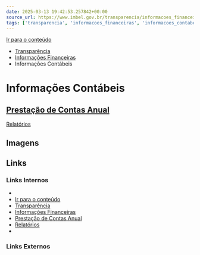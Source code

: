 ```yaml
---
date: 2025-03-13 19:42:53.257842+00:00
source_url: https://www.imbel.gov.br/transparencia/informacoes_financeiras/informacoes_contabeis
tags: ['transparencia', 'informacoes_financeiras', 'informacoes_contabeis']
---
```


[](https://www.imbel.gov.br/transparencia/informacoes_financeiras/informacoes_contabeis)
[Ir para o conteúdo](https://www.imbel.gov.br/transparencia/informacoes_financeiras/informacoes_contabeis#conteudo)
  * [ Transparência](https://www.imbel.gov.br/transparencia)
  * [ Informações Financeiras](https://www.imbel.gov.br/transparencia/informacoes_financeiras)
  * Informações Contábeis


# Informações Contábeis
[ Prestação de Contas Anual](https://www.imbel.gov.br/transparencia/informacoes_financeiras/informacoes_contabeis/prestacao_de_contas_anual)  
---  
[ Relatórios](https://www.imbel.gov.br/transparencia/informacoes_financeiras/informacoes_contabeis/relatorios)  
[ ](https://www.imbel.gov.br/transparencia/informacoes_financeiras/informacoes_contabeis#home)


## Imagens



## Links

### Links Internos

- [](https://www.imbel.gov.br/transparencia/informacoes_financeiras/informacoes_contabeis)
- [Ir para o conteúdo](https://www.imbel.gov.br/transparencia/informacoes_financeiras/informacoes_contabeis#conteudo)
- [Transparência](https://www.imbel.gov.br/transparencia)
- [Informações Financeiras](https://www.imbel.gov.br/transparencia/informacoes_financeiras)
- [Prestação de Contas Anual](https://www.imbel.gov.br/transparencia/informacoes_financeiras/informacoes_contabeis/prestacao_de_contas_anual)
- [Relatórios](https://www.imbel.gov.br/transparencia/informacoes_financeiras/informacoes_contabeis/relatorios)
- [](https://www.imbel.gov.br/transparencia/informacoes_financeiras/informacoes_contabeis#home)

### Links Externos


